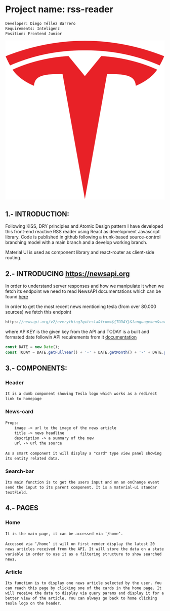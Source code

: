 # Project name: rss-reader 
        
    Developer: Diego Téllez Barrero
    Requirements: Inteligenz
    Position: Frontend Junior


![tesla](https://github.com/dtellz/rss-reader/blob/master/src/assets/tesla.png?raw=true)

## 1.- INTRODUCTION:

Following KISS, DRY principles and Atomic Design pattern I have developed this front-end reactive RSS reader using React as development Javascript library. Code is published in github following a trunk-based source-control branching model with a main branch and a develop working branch.

Material UI is used as component library and react-router as client-side routing.
## 2.- INTRODUCING [https://newsapi.org ](https://newsapi.org ) 

In order to understand server responses and how we manipulate it when we fetch its endpoint we need to read NewsAPI documentations which can be found [here ](https://newsapi.org/docs) 

In order to get the most recent news mentioning tesla (from over 80.000 sources) we fetch this endpoint 

```javascript
https://newsapi.org/v2/everything?q=tesla&from=${TODAY}&language=en&sortBy=publishedAt&apiKey=${APIKEY}`
```

where APIKEY is the given key from the API and TODAY is a built and formated date followin API requirements from it [documentation](https://newsapi.org/docs) 

```javascript
const DATE = new Date();
const TODAY = DATE.getFullYear() + '-' + DATE.getMonth() + '-' + DATE.getDate();
```



## 3.- COMPONENTS:

### Header

	It is a dumb component showing Tesla logo which works as a redirect link to homepage

### News-card

	Props: 
        image -> url to the image of the news article
        title -> news headline
        description -> a summary of the new
        url -> url the source 

    As a smart component it will display a "card" type view panel showing its entity related data.

		
### Search-bar

    Its main function is to get the users input and on an onChange event send the input to its parent component. It is a material-ui standar textField.
## 4.- PAGES

### Home
	It is the main page, it can be accessed via ‘/home’.

	Accessed via ‘/home’ it will on first render display the latest 20 news articles received from the API. It will store the data on a state variable in order to use it as a filtering structure to show searched news. 

### Article
    Its function is to display one news article selected by the user. You can reach this page by clicking one of the cards in the home page. It will receive the data to display via query params and display it for a better view of the article. You can always go back to home clicking tesla logo on the header.